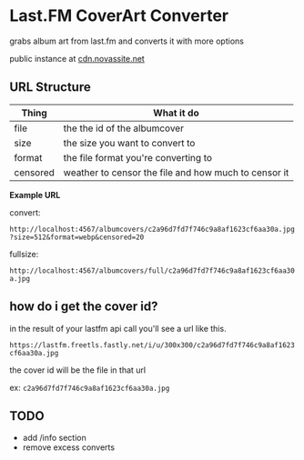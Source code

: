 # Last.FM CoverArt Converter
grabs album art from last.fm and converts it with more options

public instance at [cdn.novassite.net](https://cdn.novassite.net/albumcovers/c2a96d7fd7f746c9a8af1623cf6aa30a.jpg?size=512&format=webp&censored=20)

## URL Structure

| Thing | What it do |
|---|---|
| file | the the id of the albumcover |
| size | the size you want to convert to
| format | the file format you're converting to |
| censored | weather to censor the file and how much to censor it |

**Example URL**

convert:

``http://localhost:4567/albumcovers/c2a96d7fd7f746c9a8af1623cf6aa30a.jpg?size=512&format=webp&censored=20``

fullsize:

``http://localhost:4567/albumcovers/full/c2a96d7fd7f746c9a8af1623cf6aa30a.jpg``
## how do i get the cover id?

in the result of your lastfm api call you'll see a url like this.

``https://lastfm.freetls.fastly.net/i/u/300x300/c2a96d7fd7f746c9a8af1623cf6aa30a.jpg``

the cover id will be the file in that url 

ex: ``c2a96d7fd7f746c9a8af1623cf6aa30a.jpg``

## TODO
* add /info section 
* remove excess converts
